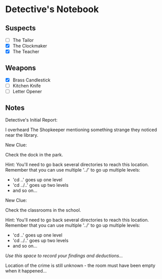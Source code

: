 # Detective's Notebook

## Suspects
- [ ] The Tailor
- [x] The Clockmaker
- [x] The Teacher

## Weapons
- [x] Brass Candlestick
- [ ] Kitchen Knife
- [ ] Letter Opener

## Notes
Detective's Initial Report:

I overheard The Shopkeeper mentioning something strange they noticed near the library.


New Clue:

Check the dock in the park.

Hint: You'll need to go back several directories to reach this location.
Remember that you can use multiple '../' to go up multiple levels:
- 'cd ..'    goes up one level
- 'cd ../..' goes up two levels
- and so on...


New Clue:

Check the classrooms in the school.

Hint: You'll need to go back several directories to reach this location.
Remember that you can use multiple '../' to go up multiple levels:
- 'cd ..'    goes up one level
- 'cd ../..' goes up two levels
- and so on...



*Use this space to record your findings and deductions...*

Location of the crime is still unknown - the room must have been empty when it happened...
